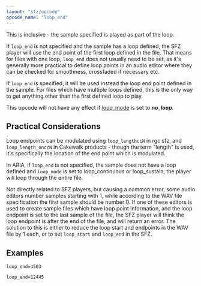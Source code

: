 ```yaml
---
layout: "sfz/opcode"
opcode_name: "loop_end"
---
```

This is inclusive - the sample specified is played as part of the loop.

If `loop_end` is not specified and the sample has a loop defined, the SFZ player
will use the end point of the first loop defined in the file. That means for
files with one loop, `loop_end` does not usually need to be set, as it's generally
more practical to define loop points in an audio editor where they can be checked
for smoothness, crossfaded if necessary etc.

If `loop_end` is specified, it will be used instead the loop end point defined in
the sample. For files which have multiple loops defined, this is the only way to
get anything other than the first defined loop to play.

This opcode will not have any effect if [loop_mode](loop_mode) is set
to ***no_loop***.

## Practical Considerations

Loop endpoints can be modulated using `loop_lengthccN` in rgc sfz, and
`loop_length_onccN` in Cakewalk products - though the term "length" is used, it's
specifically the location of the end point which is modulated.

In ARIA, if `loop_end` is not specified, the sample does not have a loop defined
and `loop_mode` is set to loop_continuous or loop_sustain, the player will loop
through the entire file.

Not directly related to SFZ players, but causing a common error, some audio editors
number samples starting with 1, while according to the WAV file specification the
first sample should be number 0. If one of these editors is used to create sample
files which have loop point information, and the loop endpoint is set to the last
sample of the file, the SFZ player will think the loop endpoint is after the end
of the file, and will return an error. The solution to this is either to reduce the loop
start and endpoints in the WAV file by 1 each, or to set `loop_start` and `loop_end`
in the SFZ.

## Examples

```
loop_end=4503

loop_end=12445
```
